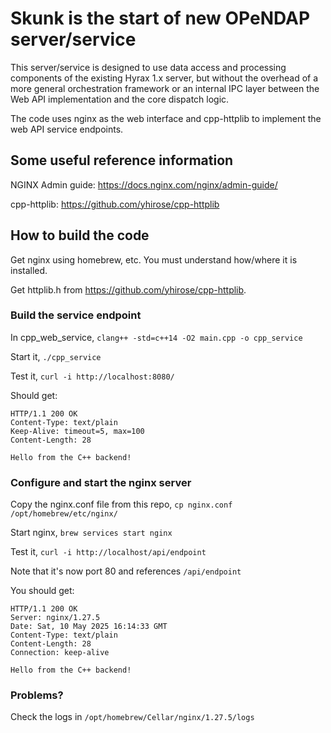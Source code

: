 
# Skunk is the start of new OPeNDAP server/service 
This server/service is designed to use data access and processing
components of the existing Hyrax 1.x server, but without the overhead
of a more general orchestration framework or an internal IPC layer
between the Web API implementation and the core dispatch logic.

The code uses nginx as the web interface and cpp-httplib to implement the
web API service endpoints.

## Some useful reference information

NGINX Admin guide: https://docs.nginx.com/nginx/admin-guide/

cpp-httplib: https://github.com/yhirose/cpp-httplib

## How to build the code

Get nginx using homebrew, etc. You must understand how/where it is
installed. 

Get httplib.h from https://github.com/yhirose/cpp-httplib.

### Build the service endpoint

In cpp_web_service, `clang++ -std=c++14 -O2 main.cpp -o cpp_service`

Start it, `./cpp_service`

Test it, `curl -i http://localhost:8080/`

Should get:
```
HTTP/1.1 200 OK
Content-Type: text/plain
Keep-Alive: timeout=5, max=100
Content-Length: 28

Hello from the C++ backend!
```

### Configure and start the nginx server

Copy the nginx.conf file from this repo, `cp nginx.conf
/opt/homebrew/etc/nginx/`

Start nginx, `brew services start nginx`

Test it, `curl -i http://localhost/api/endpoint`

Note that it's now port 80 and references `/api/endpoint`

You should get:
```
HTTP/1.1 200 OK
Server: nginx/1.27.5
Date: Sat, 10 May 2025 16:14:33 GMT
Content-Type: text/plain
Content-Length: 28
Connection: keep-alive

Hello from the C++ backend!
```

### Problems?
Check the logs in `/opt/homebrew/Cellar/nginx/1.27.5/logs`


